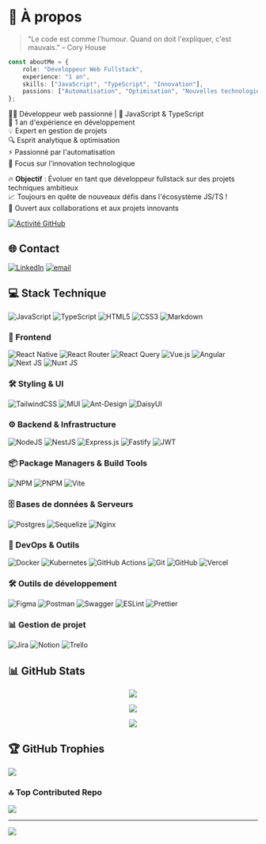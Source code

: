 # 💫 À propos
> "Le code est comme l'humour. Quand on doit l'expliquer, c'est mauvais." – Cory House

```typescript
const aboutMe = {
    role: "Développeur Web Fullstack",
    experience: "1 an",
    skills: ["JavaScript", "TypeScript", "Innovation"],
    passions: ["Automatisation", "Optimisation", "Nouvelles technologies"]
};
```

👨‍💻 Développeur web passionné | 🌟 JavaScript & TypeScript  
🚀 1 an d'expérience en développement  
💡 Expert en gestion de projets  
🔍 Esprit analytique & optimisation  
⚡ Passionné par l'automatisation  
🎯 Focus sur l'innovation technologique  

🔥 **Objectif** : Évoluer en tant que développeur fullstack sur des projets techniques ambitieux  
📈 Toujours en quête de nouveaux défis dans l'écosystème JS/TS !  
💬 Ouvert aux collaborations et aux projets innovants

[![Activité GitHub](https://activity-graph.herokuapp.com/graph?username=SchallLaurent&theme=minimal)](https://github.com/SchallLaurent)

## 🌐 Contact
[![LinkedIn](https://img.shields.io/badge/LinkedIn-%230077B5.svg?logo=linkedin&logoColor=white)](https://linkedin.com/in/laurent-schall-fonteilles-703b60194/) 
[![email](https://img.shields.io/badge/Email-D14836?logo=gmail&logoColor=white)](mailto:laurentschallfonteilles@gmail.com)

## 💻 Stack Technique
![JavaScript](https://img.shields.io/badge/javascript-%23323330.svg?style=flat-square&logo=javascript&logoColor=%23F7DF1E) 
![TypeScript](https://img.shields.io/badge/typescript-%23007ACC.svg?style=flat-square&logo=typescript&logoColor=white) 
![HTML5](https://img.shields.io/badge/html5-%23E34F26.svg?style=flat-square&logo=html5&logoColor=white) 
![CSS3](https://img.shields.io/badge/css3-%231572B6.svg?style=flat-square&logo=css3&logoColor=white) 
![Markdown](https://img.shields.io/badge/markdown-%23000000.svg?style=flat-square&logo=markdown&logoColor=white)

### 🎨 Frontend
![React Native](https://img.shields.io/badge/react_native-%2320232a.svg?style=flat-square&logo=react&logoColor=%2361DAFB)
![React Router](https://img.shields.io/badge/React_Router-CA4245?style=flat-square&logo=react-router&logoColor=white)
![React Query](https://img.shields.io/badge/-React%20Query-FF4154?style=flat-square&logo=react%20query&logoColor=white)
![Vue.js](https://img.shields.io/badge/vue.js-%2335495e.svg?style=flat-square&logo=vuedotjs&logoColor=%234FC08D)
![Angular](https://img.shields.io/badge/angular-%23DD0031.svg?style=flat-square&logo=angular&logoColor=white)
![Next JS](https://img.shields.io/badge/Next-black?style=flat-square&logo=next.js&logoColor=white)
![Nuxt JS](https://img.shields.io/badge/Nuxt-002E3B?style=flat-square&logo=nuxt.js&logoColor=#00DC82)

### 🛠 Styling & UI
![TailwindCSS](https://img.shields.io/badge/tailwindcss-%2338B2AC.svg?style=flat-square&logo=tailwind-css&logoColor=white)
![MUI](https://img.shields.io/badge/MUI-%230081CB.svg?style=flat-square&logo=mui&logoColor=white)
![Ant-Design](https://img.shields.io/badge/-AntDesign-%230170FE?style=flat-square&logo=ant-design&logoColor=white)
![DaisyUI](https://img.shields.io/badge/daisyui-5A0EF8?style=flat-square&logo=daisyui&logoColor=white)

### ⚙️ Backend & Infrastructure
![NodeJS](https://img.shields.io/badge/node.js-6DA55F?style=flat-square&logo=node.js&logoColor=white)
![NestJS](https://img.shields.io/badge/nestjs-%23E0234E.svg?style=flat-square&logo=nestjs&logoColor=white)
![Express.js](https://img.shields.io/badge/express.js-%23404d59.svg?style=flat-square&logo=express&logoColor=%2361DAFB)
![Fastify](https://img.shields.io/badge/fastify-%23000000.svg?style=flat-square&logo=fastify&logoColor=white)
![JWT](https://img.shields.io/badge/JWT-black?style=flat-square&logo=JSON%20web%20tokens)

### 📦 Package Managers & Build Tools
![NPM](https://img.shields.io/badge/NPM-%23CB3837.svg?style=flat-square&logo=npm&logoColor=white)
![PNPM](https://img.shields.io/badge/pnpm-%234a4a4a.svg?style=flat-square&logo=pnpm&logoColor=f69220)
![Vite](https://img.shields.io/badge/vite-%23646CFF.svg?style=flat-square&logo=vite&logoColor=white)

### 🗄️ Bases de données & Serveurs
![Postgres](https://img.shields.io/badge/postgres-%23316192.svg?style=flat-square&logo=postgresql&logoColor=white)
![Sequelize](https://img.shields.io/badge/Sequelize-52B0E7?style=flat-square&logo=Sequelize&logoColor=white)
![Nginx](https://img.shields.io/badge/nginx-%23009639.svg?style=flat-square&logo=nginx&logoColor=white)

### 🚀 DevOps & Outils
![Docker](https://img.shields.io/badge/docker-%230db7ed.svg?style=flat-square&logo=docker&logoColor=white)
![Kubernetes](https://img.shields.io/badge/kubernetes-%23326ce5.svg?style=flat-square&logo=kubernetes&logoColor=white)
![GitHub Actions](https://img.shields.io/badge/github%20actions-%232671E5.svg?style=flat-square&logo=githubactions&logoColor=white)
![Git](https://img.shields.io/badge/git-%23F05033.svg?style=flat-square&logo=git&logoColor=white)
![GitHub](https://img.shields.io/badge/github-%23121011.svg?style=flat-square&logo=github&logoColor=white)
![Vercel](https://img.shields.io/badge/vercel-%23000000.svg?style=flat-square&logo=vercel&logoColor=white)

### 🛠️ Outils de développement
![Figma](https://img.shields.io/badge/figma-%23F24E1E.svg?style=flat-square&logo=figma&logoColor=white)
![Postman](https://img.shields.io/badge/Postman-FF6C37?style=flat-square&logo=postman&logoColor=white)
![Swagger](https://img.shields.io/badge/-Swagger-%23Clojure?style=flat-square&logo=swagger&logoColor=white)
![ESLint](https://img.shields.io/badge/ESLint-4B3263?style=flat-square&logo=eslint&logoColor=white)
![Prettier](https://img.shields.io/badge/prettier-%23F7B93E.svg?style=flat-square&logo=prettier&logoColor=black)

### 📊 Gestion de projet
![Jira](https://img.shields.io/badge/jira-%230A0FFF.svg?style=flat-square&logo=jira&logoColor=white)
![Notion](https://img.shields.io/badge/Notion-%23000000.svg?style=flat-square&logo=notion&logoColor=white)
![Trello](https://img.shields.io/badge/Trello-%23026AA7.svg?style=flat-square&logo=Trello&logoColor=white)

## 📊 GitHub Stats

<div align="center">

![](https://github-readme-stats.vercel.app/api?username=SchallLaurent&theme=default&hide_border=false&include_all_commits=false&count_private=false)
  
![](https://github-readme-streak-stats.herokuapp.com/?user=SchallLaurent&theme=default&hide_border=false)
  
![](https://github-readme-stats.vercel.app/api/top-langs/?username=SchallLaurent&theme=default&hide_border=false&include_all_commits=false&count_private=false&layout=compact)

</div>

## 🏆 GitHub Trophies

![](https://github-profile-trophy.vercel.app/?username=SchallLaurent&theme=radical&no-frame=false&no-bg=true&margin-w=4)

### 🔝 Top Contributed Repo

![](https://github-contributor-stats.vercel.app/api?username=SchallLaurent&limit=5&theme=default&combine_all_yearly_contributions=true)

---
[![](https://visitcount.itsvg.in/api?id=SchallLaurent&icon=2&color=3)](https://visitcount.itsvg.in)

